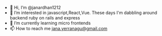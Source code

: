 - 👋 Hi, I’m @janardhan1212
- 👀 I’m interested in javascript,React,Vue. These days I'm dabbling around backend ruby on rails and express
- 🌱 I’m currently learning micro frontends
- 📫 How to reach me jana.yerranagu@gmail.com

<!---
janardhan1212/janardhan1212 is a ✨ special ✨ repository because its `README.md` (this file) appears on your GitHub profile.
You can click the Preview link to take a look at your changes.
--->
